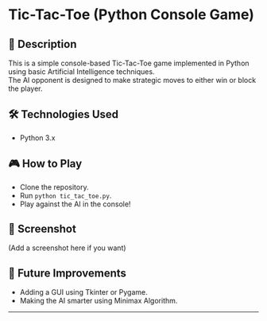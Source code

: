 # Tic-Tac-Toe (Python Console Game)

## 📜 Description
This is a simple console-based Tic-Tac-Toe game implemented in Python using basic Artificial Intelligence techniques.  
The AI opponent is designed to make strategic moves to either win or block the player.

## 🛠️ Technologies Used
- Python 3.x

## 🎮 How to Play
- Clone the repository.
- Run `python tic_tac_toe.py`.
- Play against the AI in the console!

## 📸 Screenshot
(Add a screenshot here if you want)

## 🚀 Future Improvements
- Adding a GUI using Tkinter or Pygame.
- Making the AI smarter using Minimax Algorithm.

---

